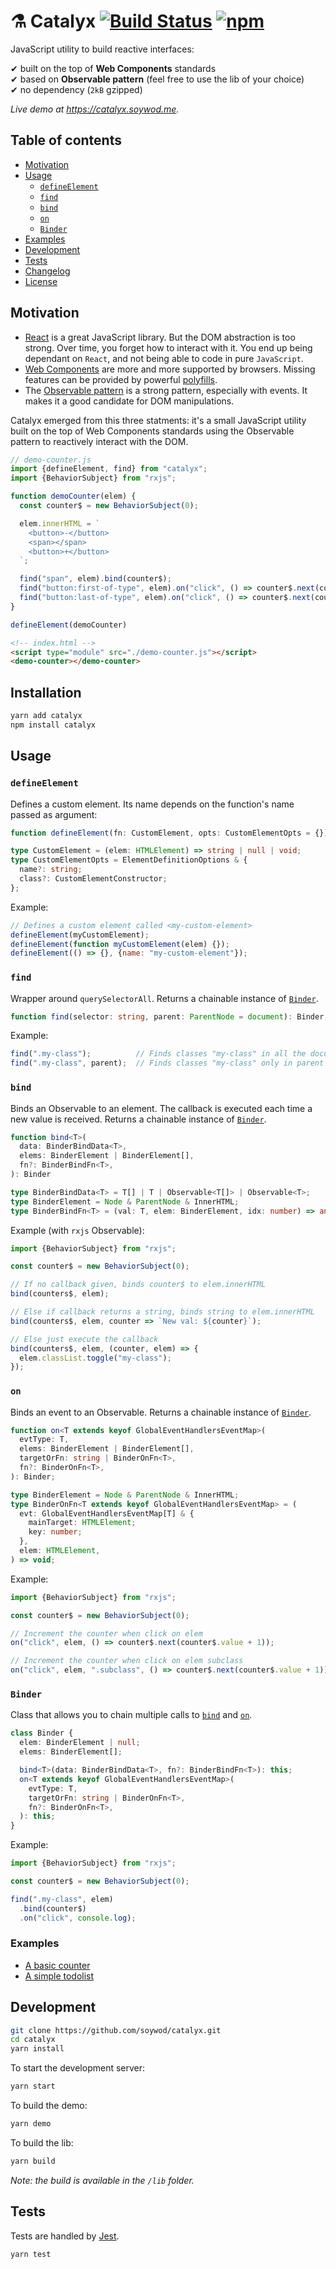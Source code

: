 # ⚗️ Catalyx [![Build Status](https://travis-ci.org/soywod/catalyx.svg?branch=master)](https://travis-ci.org/soywod/catalyx) [![npm](https://img.shields.io/npm/v/catalyx?label=npm)](https://www.npmjs.com/package/catalyx)

JavaScript utility to build reactive interfaces:

✔ built on the top of **Web Components** standards<br>
✔ based on **Observable pattern** (feel free to use the lib of your choice)<br>
✔ no dependency (`2kB` gzipped)<br>

*Live demo at https://catalyx.soywod.me.*

## Table of contents

- [Motivation](#motivation)
- [Usage](#usage)
  - [`defineElement`](#defineelement)
  - [`find`](#find)
  - [`bind`](#bind)
  - [`on`](#on)
  - [`Binder`](#binder)
- [Examples](#examples)
- [Development](#development)
- [Tests](#tests)
- [Changelog](https://github.com/soywod/catalyx/blob/master/CHANGELOG.md)
- [License](https://github.com/soywod/catalyx/blob/master/LICENSE)

## Motivation

- [React](https://reactjs.org/) is a great JavaScript library. But the DOM abstraction is too strong. Over time, you forget how to interact with it. You end up being dependant on `React`, and not being able to code in pure `JavaScript`.
- [Web Components](https://developer.mozilla.org/fr/docs/Web/Web_Components) are more and more supported by browsers. Missing features can be provided by powerful [polyfills](https://github.com/webcomponents/polyfills).
- The [Observable pattern](https://en.wikipedia.org/wiki/Observer_pattern) is a strong pattern, especially with events. It makes it a good candidate for DOM manipulations.

Catalyx emerged from this three statments: it's a small JavaScript utility built on the top of Web Components standards using the Observable pattern to reactively interact with the DOM.

```javascript
// demo-counter.js
import {defineElement, find} from "catalyx";
import {BehaviorSubject} from "rxjs";

function demoCounter(elem) {
  const counter$ = new BehaviorSubject(0);

  elem.innerHTML = `
    <button>-</button>
    <span></span>
    <button>+</button>
  `;

  find("span", elem).bind(counter$);
  find("button:first-of-type", elem).on("click", () => counter$.next(counter$.value - 1));
  find("button:last-of-type", elem).on("click", () => counter$.next(counter$.value + 1));
}

defineElement(demoCounter)
```

```html
<!-- index.html -->
<script type="module" src="./demo-counter.js"></script>
<demo-counter></demo-counter>
```

## Installation

```bash
yarn add catalyx
npm install catalyx
```

## Usage

### `defineElement`

Defines a custom element. Its name depends on the function's name passed as argument:

```typescript
function defineElement(fn: CustomElement, opts: CustomElementOpts = {}): void;

type CustomElement = (elem: HTMLElement) => string | null | void;
type CustomElementOpts = ElementDefinitionOptions & {
  name?: string;
  class?: CustomElementConstructor;
};
```

Example:

```javascript
// Defines a custom element called <my-custom-element>
defineElement(myCustomElement);
defineElement(function myCustomElement(elem) {});
defineElement(() => {}, {name: "my-custom-element"});
```

### `find`

Wrapper around `querySelectorAll`. Returns a chainable instance of [`Binder`](#binder).

```typescript
function find(selector: string, parent: ParentNode = document): Binder;
```

Example:

```javascript
find(".my-class");          // Finds classes "my-class" in all the document
find(".my-class", parent);  // Finds classes "my-class" only in parent
```

### `bind`

Binds an Observable to an element. The callback is executed each time a new value is received. Returns a chainable instance of [`Binder`](#binder).

```typescript
function bind<T>(
  data: BinderBindData<T>,
  elems: BinderElement | BinderElement[],
  fn?: BinderBindFn<T>,
): Binder

type BinderBindData<T> = T[] | T | Observable<T[]> | Observable<T>;
type BinderElement = Node & ParentNode & InnerHTML;
type BinderBindFn<T> = (val: T, elem: BinderElement, idx: number) => any;
```

Example (with `rxjs` Observable):

```javascript
import {BehaviorSubject} from "rxjs";

const counter$ = new BehaviorSubject(0);

// If no callback given, binds counter$ to elem.innerHTML
bind(counters$, elem);

// Else if callback returns a string, binds string to elem.innerHTML
bind(counters$, elem, counter => `New val: ${counter}`);

// Else just execute the callback
bind(counters$, elem, (counter, elem) => {
  elem.classList.toggle("my-class");
});
```

### `on`

Binds an event to an Observable. Returns a chainable instance of [`Binder`](#binder).

```typescript
function on<T extends keyof GlobalEventHandlersEventMap>(
  evtType: T,
  elems: BinderElement | BinderElement[],
  targetOrFn: string | BinderOnFn<T>,
  fn?: BinderOnFn<T>,
): Binder;

type BinderElement = Node & ParentNode & InnerHTML;
type BinderOnFn<T extends keyof GlobalEventHandlersEventMap> = (
  evt: GlobalEventHandlersEventMap[T] & {
    mainTarget: HTMLElement;
    key: number;
  },
  elem: HTMLElement,
) => void;
```

Example:

```javascript
import {BehaviorSubject} from "rxjs";

const counter$ = new BehaviorSubject(0);

// Increment the counter when click on elem
on("click", elem, () => counter$.next(counter$.value + 1));

// Increment the counter when click on elem subclass
on("click", elem, ".subclass", () => counter$.next(counter$.value + 1));
```

### `Binder`

Class that allows you to chain multiple calls to [`bind`](#bind) and [`on`](#on).

```typescript
class Binder {
  elem: BinderElement | null;
  elems: BinderElement[];

  bind<T>(data: BinderBindData<T>, fn?: BinderBindFn<T>): this;
  on<T extends keyof GlobalEventHandlersEventMap>(
    evtType: T,
    targetOrFn: string | BinderOnFn<T>,
    fn?: BinderOnFn<T>,
  ): this;
}
```

Example:

```javascript
import {BehaviorSubject} from "rxjs";

const counter$ = new BehaviorSubject(0);

find(".my-class", elem)
  .bind(counter$)
  .on("click", console.log);
```

### Examples

- [A basic counter](https://github.com/soywod/catalyx/blob/master/src/_demo/counter.ts)
- [A simple todolist](https://github.com/soywod/catalyx/blob/master/src/_demo/todo.ts)

## Development

```bash
git clone https://github.com/soywod/catalyx.git
cd catalyx
yarn install
```

To start the development server:

```bash
yarn start
```

To build the demo:

```bash
yarn demo
```

To build the lib:

```bash
yarn build
```

*Note: the build is available in the `/lib` folder.*

## Tests

Tests are handled by [Jest](https://jestjs.io/).

```bash
yarn test
```
